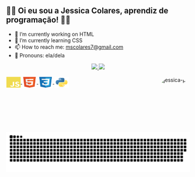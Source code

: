 ## 🌸🌸 Oi eu sou a Jessica Colares, aprendiz de programação! 🌸🌸


- 🌷 I’m currently working on HTML
- 🍓 I’m currently learning CSS
- 📫 How to reach me: mscolares7@gmail.com
- 🌼 Pronouns: ela/dela

<div align="center">
  <a href="https://github.com/NamelessQueen">
  <img height="180em" src="https://github-readme-stats.vercel.app/api?username=JessicaColares&show_icons=true&theme=dracula&include_all_commits=true&count_private=true"/>
  <img height="180em" src="https://github-readme-stats.vercel.app/api/top-langs/?username=JessicaColares&layout=compact&langs_count=7&theme=dracula"/>
</div>
  
<div style="display: inline_block"><br>
  <img align="center" alt="jessica-Js" height="30" width="40" src="https://raw.githubusercontent.com/devicons/devicon/master/icons/javascript/javascript-plain.svg">
  <img align="center" alt="jessica-HTML" height="30" width="40" src="https://raw.githubusercontent.com/devicons/devicon/master/icons/html5/html5-original.svg">
  <img align="center" alt="jessica-CSS" height="30" width="40" src="https://raw.githubusercontent.com/devicons/devicon/master/icons/css3/css3-original.svg">
  <img align="center" alt="jessica-Python" height="30" width="40" src="https://raw.githubusercontent.com/devicons/devicon/master/icons/python/python-original.svg">
  <img align="right" alt="jessica-pic" height="150" style="border-radius:50px;" src="https://cdn.discordapp.com/attachments/891032139720699955/913871915247079524/download20211105151636.png">
</div>
  
  ##
  
  ![Snake animation](https://github.com/NamelessQUeen/NamelessQueen/blob/output/github-contribution-grid-snake.svg)
